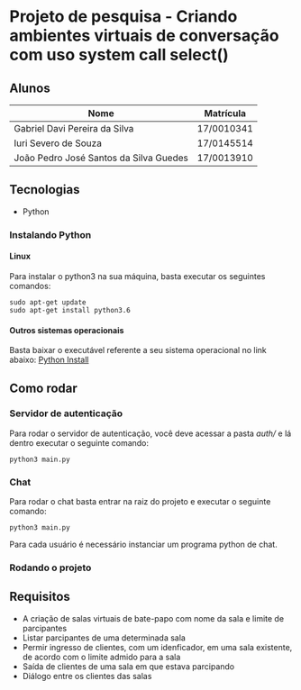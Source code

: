 # Projeto de pesquisa - Criando ambientes virtuais de conversação com uso system call select()

## Alunos

| Nome | Matrícula |
|------|-----------|
|Gabriel Davi Pereira da Silva| 17/0010341 |
|Iuri Severo de Souza| 17/0145514 |
|João Pedro José Santos da Silva Guedes| 17/0013910 |

## Tecnologias
* Python

### Instalando Python
#### Linux

Para instalar o python3 na sua máquina, basta executar os seguintes comandos:
```
sudo apt-get update
sudo apt-get install python3.6
```
#### Outros sistemas operacionais
Basta baixar o executável referente a seu sistema operacional no link abaixo:
[Python Install](https://www.python.org/downloads/)

## Como rodar
### Servidor de autenticação

Para rodar o servidor de autenticação, você deve acessar a pasta *auth/* e lá dentro executar o seguinte comando:
```
python3 main.py
```

### Chat
Para rodar o chat basta entrar na raiz do projeto e executar o seguinte comando:
```
python3 main.py
```

Para cada usuário é necessário instanciar um programa python de chat.

### Rodando o projeto

## Requisitos
* A criação de salas virtuais de bate-papo com nome da sala e limite de parcipantes
* Listar parcipantes de uma determinada sala
* Permir ingresso de clientes, com um idenficador, em uma sala existente, de acordo com o limite admido para a sala
* Saída de clientes de uma sala em que estava parcipando
* Diálogo entre os clientes das salas